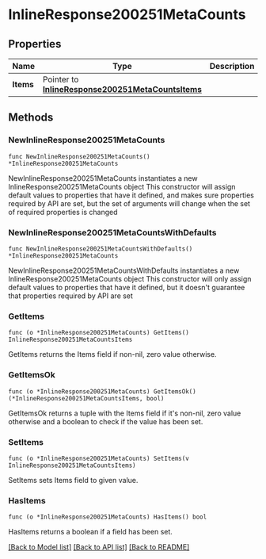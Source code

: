 # InlineResponse200251MetaCounts

## Properties

Name | Type | Description | Notes
------------ | ------------- | ------------- | -------------
**Items** | Pointer to [**InlineResponse200251MetaCountsItems**](InlineResponse200251MetaCountsItems.md) |  | [optional] 

## Methods

### NewInlineResponse200251MetaCounts

`func NewInlineResponse200251MetaCounts() *InlineResponse200251MetaCounts`

NewInlineResponse200251MetaCounts instantiates a new InlineResponse200251MetaCounts object
This constructor will assign default values to properties that have it defined,
and makes sure properties required by API are set, but the set of arguments
will change when the set of required properties is changed

### NewInlineResponse200251MetaCountsWithDefaults

`func NewInlineResponse200251MetaCountsWithDefaults() *InlineResponse200251MetaCounts`

NewInlineResponse200251MetaCountsWithDefaults instantiates a new InlineResponse200251MetaCounts object
This constructor will only assign default values to properties that have it defined,
but it doesn't guarantee that properties required by API are set

### GetItems

`func (o *InlineResponse200251MetaCounts) GetItems() InlineResponse200251MetaCountsItems`

GetItems returns the Items field if non-nil, zero value otherwise.

### GetItemsOk

`func (o *InlineResponse200251MetaCounts) GetItemsOk() (*InlineResponse200251MetaCountsItems, bool)`

GetItemsOk returns a tuple with the Items field if it's non-nil, zero value otherwise
and a boolean to check if the value has been set.

### SetItems

`func (o *InlineResponse200251MetaCounts) SetItems(v InlineResponse200251MetaCountsItems)`

SetItems sets Items field to given value.

### HasItems

`func (o *InlineResponse200251MetaCounts) HasItems() bool`

HasItems returns a boolean if a field has been set.


[[Back to Model list]](../README.md#documentation-for-models) [[Back to API list]](../README.md#documentation-for-api-endpoints) [[Back to README]](../README.md)


